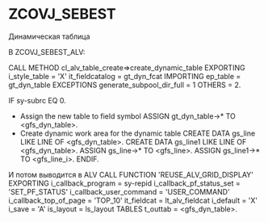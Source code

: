 # ZCOVJ_SEBEST
Динамическая таблица

В ZCOVJ_SEBEST_ALV:

  CALL METHOD cl_alv_table_create=>create_dynamic_table
    EXPORTING
      i_style_table             = 'X'
      it_fieldcatalog           = gt_dyn_fcat
    IMPORTING
      ep_table                  = gt_dyn_table
    EXCEPTIONS
      generate_subpool_dir_full = 1
      OTHERS                    = 2.

  IF sy-subrc EQ 0.
* Assign the new table to field symbol
    ASSIGN gt_dyn_table->* TO <gfs_dyn_table>.
* Create dynamic work area for the dynamic table
    CREATE DATA gs_line LIKE LINE OF <gfs_dyn_table>.
    CREATE DATA gs_line1 LIKE LINE OF <gfs_dyn_table>.
    ASSIGN gs_line->* TO <gfs_line>.
    ASSIGN gs_line1->* TO <gfs_line_i>.
  ENDIF.


И потом выводится в ALV
  CALL FUNCTION 'REUSE_ALV_GRID_DISPLAY'
    EXPORTING
      i_callback_program       = sy-repid
      i_callback_pf_status_set = 'SET_PF_STATUS'
      i_callback_user_command  = 'USER_COMMAND'
      i_callback_top_of_page   = 'TOP_10'
      it_fieldcat              = lt_alv_fieldcat
      i_default                = 'X'
      i_save                   = 'A'
      is_layout                = ls_layout
    TABLES
      t_outtab                 = <gfs_dyn_table>.

